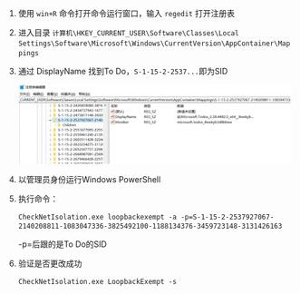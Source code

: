 1. 使用 ```win+R``` 命令打开命令运行窗口，输入 ```regedit``` 打开注册表
2. 进入目录 ```计算机\HKEY_CURRENT_USER\Software\Classes\Local Settings\Software\Microsoft\Windows\CurrentVersion\AppContainer\Mappings```
3. 通过 DisplayName 找到To Do，```S-1-15-2-2537...```即为SID

    ![d](https://github.com/YonlinZ/notebook/blob/main/%E5%9B%BE%E7%89%87%E5%BA%93/image-20210224152232459.png)

4. 以管理员身份运行Windows PowerShell
5. 执行命令：

    ```
    CheckNetIsolation.exe loopbackexempt -a -p=S-1-15-2-2537927067-2140208811-1083047336-3825492100-1188134376-3459723148-3131426163
    ```
    -p=后跟的是To Do的SID
6. 验证是否更改成功

    ```
    CheckNetIsolation.exe LoopbackExempt -s
    ```